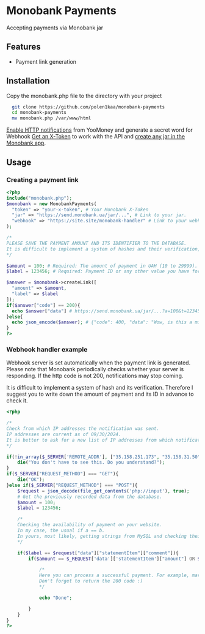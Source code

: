 
# Monobank Payments

Accepting payments via Monobank jar


## Features

- Payment link generation



## Installation

Copy the monobank.php file to the directory with your project

```bash
  git clone https://github.com/polen1kaa/monobank-payments
  cd monobank-payments
  mv monobank.php /var/www/html
```

[Enable HTTP notifications](https://yoomoney.ru/transfer/myservices/http-notification) from YooMoney and generate a secret word for Webhook
[Get an X-Token](https://api.monobank.ua/) to work with the API and [create any jar in the Monobank app](https://www.prostobank.ua/depozity/novosti/banka_ot_monobank).
## Usage

### Creating a payment link
```php
<?php
include("monobank.php");
$monobank = new MonobankPayments(
  "token" => "your-x-token", # Your Monobank X-Token
  "jar" => "https://send.monobank.ua/jar/...", # Link to your jar.
  "webhook" => "https://site.site/monobank-handler" # Link to your webhook handler
);

/*
PLEASE SAVE THE PAYMENT AMOUNT AND ITS IDENTIFIER TO THE DATABASE.
It is difficult to implement a system of hashes and their verification, so we will check notifications directly due to pre-recorded data.
*/

$amount = 100; # Required: The amount of payment in UAH (10 to 29999).
$label = 123456; # Required: Payment ID or any other value you have for recognizing a specific payment on your site

$answer = $monobank->createLink([
  "amount" => $amount,
  "label" => $label
]);
if($answer["code"] == 200){
  echo $answer["data"] # https://send.monobank.ua/jar/...?a=100&t=123456
}else{
  echo json_encode($answer); # {"code": 400, "data": "Wow, is this a mistake?"}
}
?>
```

### Webhook handler example
Webhook server is set automatically when the payment link is generated. Please note that Monobank periodically checks whether your server is responding. If the http code is not 200, notifications may stop coming.

It is difficult to implement a system of hash and its verification. Therefore I suggest you to write down the amount of payment and its ID in advance to check it.
```php
<?php

/*
Check from which IP addresses the notification was sent.
IP addresses are current as of 09/30/2024.
It is better to ask for a new list of IP addresses from which notifications will be sent to the bank's support.
*/

if(!in_array($_SERVER['REMOTE_ADDR'], ["35.158.251.173", "35.158.31.50", "52.58.160.42", "35.158.201.27"])){
    die("You don't have to see this. Do you understand?");
}
if($_SERVER["REQUEST_METHOD"] === "GET"){
    die("OK");
}else if($_SERVER["REQUEST_METHOD"] === "POST"){
    $request = json_decode(file_get_contents('php://input'), true);
    # Get the previously recorded data from the database.
    $amount = 100;
    $label = 123456;

    /*
    Checking the availability of payment on your website.
    In my case, the usual if a == b.
    In yours, most likely, getting strings from MySQL and checking their count.
    */

    if($label == $request["data"]["statementItem"]["comment"]){
        if($amount == $_REQUEST['data']['statementItem']["amount"] OR $payment["data"] == $_REQUEST['data']['statementItem']["amount"]){

            /*
            Here you can process a successful payment. For example, mark the purchase as paid.
            Don't forget to return the 200 code :)
            */

            echo "Done";

        }
    }
}
?>
```
